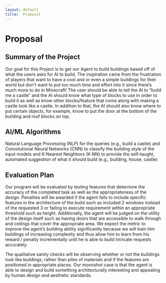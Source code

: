 ```yaml
---
layout: default
title:  Proposal
---
```

# Proposal
## Summary of the Project 
Our goal for this Project is to get our Agent to build buildings based off of what the users asks for AI to build. The inspiration came from the frustration of players that want to have a cool and or even a simple buildings for their world but don't want to put too much time  and effort into it since there’s much more to do in Minecraft! The user should be able to tell the AI to “build me a castle” and the AI should know what type of blocks to use in order to build it as well as know other blocks/feature that come along with making a castle look like a castle. In addition to that, the AI should also know where to put certain objects, for example, know to put the door at the bottom of the building and roof blocks on top. 

## AI/ML Algorithms
Natural Language Processing (NLP) for the queries (e.g., build a castle) and Convolutional Neural Networks (CNN) to classify the building style of the input models and K-Nearest Neighbors (K-NN) to provide the self-taught, automated suggestion of what it should build (e.g., building, house, castle)

## Evaluation Plan
Our program will be evaluated by testing features that determine the accuracy of the completed task as well as the appropriateness of the design. Penalties will be awarded if the agent fails to include specific features in the architecture of the build such as included 2 windows instead of the requested 3 or failing to execute requirement within an appropriate threshold such as height. Additionally, the agent will be judged on the utility of the design itself such as having doors that are accessible to walk through and ceilings that cover the appropriate area. We expect the metric to improve the agent’s building ability significantly because we will train him buildings of increasing complexity and thus allow him to learn from his reward / penalty incrementally until he is able to build intricate requests accurately. 

The qualitative sanity checks will be observing whether or not the buildings look like buildings, rather than piles of materials and if the features are positioned in appropriate places. Our moonshot case is that the agent is able to design and build something architecturally interesting and appealing by human design and aesthetic standards.


